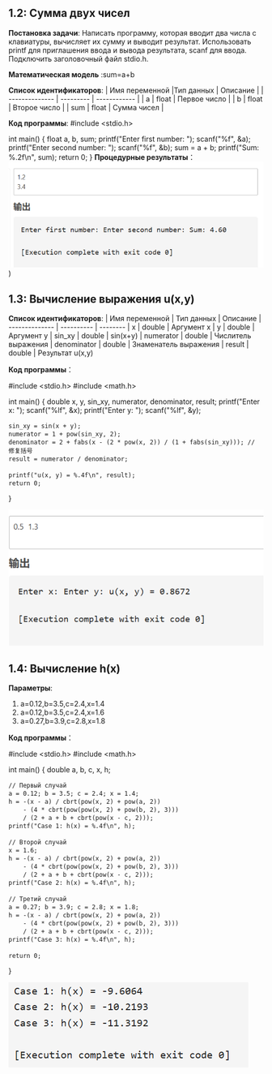 ## 1.2: Сумма двух чисел
**Постановка задачи**:
Написать программу, которая вводит два числа с клавиатуры, вычисляет их сумму и выводит результат. Использовать printf для приглашения ввода и вывода результата, scanf для ввода. Подключить заголовочный файл stdio.h.

**Математическая модель** :sum=a+b

**Список идентификаторов**:
| Имя переменной |Тип данных | Описание     |
| -------------- | --------- | ------------ |
| a              | float     | Первое число |
| b              | float     | Второе число |
| sum            | float     | Сумма чисел  |

**Код программы**:
#include <stdio.h>

int main() 
{
    float a, b, sum;
    printf("Enter first number: ");
    scanf("%f", &a);
    printf("Enter second number: ");
    scanf("%f", &b);
    sum = a + b;
    printf("Sum: %.2f\n", sum);
    return 0;
}
**Процедурные результаты**：
![image](https://github.com/Yanxi1214/Programming---c-language/blob/Laboratory-work-I/1.2.bmp))


## 1.3: Вычисление выражения u(x,y) 
**Список идентификаторов**:
| Имя переменной | Тип данных | Описание
| -------------- | ---------- | --------
| x              | double     | Аргумент x
| y              | double     | Аргумент y
| sin_xy         | double     | sin(x+y)
| numerator      | double     | Числитель выражения
| denominator    | double     | Знаменатель выражения
| result         | double     | Результат u(x,y)

**Код программы**：

#include <stdio.h>
#include <math.h>

int main() 
{
    double x, y, sin_xy, numerator, denominator, result;
    printf("Enter x: ");
    scanf("%lf", &x);
    printf("Enter y: ");
    scanf("%lf", &y);
    
    sin_xy = sin(x + y);
    numerator = 1 + pow(sin_xy, 2);
    denominator = 2 + fabs(x - (2 * pow(x, 2)) / (1 + fabs(sin_xy))); // 修复括号
    result = numerator / denominator;
    
    printf("u(x, y) = %.4f\n", result);
    return 0;
}

![image](https://github.com/Yanxi1214/Programming---c-language/blob/Laboratory-work-I/1.3.bmp)

## 1.4: Вычисление h(x)

**Параметры**:
1. a=0.12,b=3.5,c=2.4,x=1.4
2. a=0.12,b=3.5,c=2.4,x=1.6
3. a=0.27,b=3.9,c=2.8,x=1.8

**Код программы**：

#include <stdio.h>
#include <math.h>

int main() 
{
    double a, b, c, x, h;
    
    // Первый случай
    a = 0.12; b = 3.5; c = 2.4; x = 1.4;
    h = -(x - a) / cbrt(pow(x, 2) + pow(a, 2)) 
        - (4 * cbrt(pow(pow(x, 2) + pow(b, 2), 3))) 
        / (2 + a + b + cbrt(pow(x - c, 2)));
    printf("Case 1: h(x) = %.4f\n", h);
    
    // Второй случай
    x = 1.6;
    h = -(x - a) / cbrt(pow(x, 2) + pow(a, 2)) 
        - (4 * cbrt(pow(pow(x, 2) + pow(b, 2), 3))) 
        / (2 + a + b + cbrt(pow(x - c, 2)));
    printf("Case 2: h(x) = %.4f\n", h);
    
    // Третий случай
    a = 0.27; b = 3.9; c = 2.8; x = 1.8;
    h = -(x - a) / cbrt(pow(x, 2) + pow(a, 2)) 
        - (4 * cbrt(pow(pow(x, 2) + pow(b, 2), 3))) 
        / (2 + a + b + cbrt(pow(x - c, 2)));
    printf("Case 3: h(x) = %.4f\n", h);
    
    return 0;
}

![image](https://raw.githubusercontent.com/Yanxi1214/Programming---c-language/refs/heads/Laboratory-work-I/1.4.bmp)


